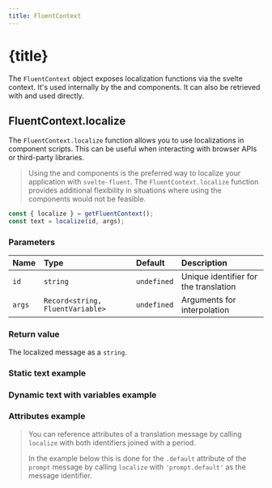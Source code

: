 ```yaml
---
title: FluentContext
---
```


<script>
	import ReferenceLink from '$site/ReferenceLink.svelte'
	import ExampleLocalizeStaticText from '$site/examples/localize/static-text/Example.svelte'
	import ExampleLocalizeDynamicText from '$site/examples/localize/dynamic-text/Example.svelte'
	import ExampleLocalizeAttributes from '$site/examples/localize/attributes/Example.svelte'
</script>

# {title}

The `FluentContext` object exposes localization functions via the svelte context.
It's used internally by the <ReferenceLink name="Localized" /> and <ReferenceLink name="Overlay" /> components.
It can also be retrieved with <ReferenceLink name="getFluentContext" /> and used directly.

## FluentContext.localize

The `FluentContext.localize` function allows you to use localizations in component scripts. This can be useful when interacting
with browser APIs or third-party libraries.

> Using the <ReferenceLink name="Localized" /> and <ReferenceLink name="getFluentContext" /> components is the
> preferred way to localize your application with `svelte-fluent`.
> The `FluentContext.localize` function provides additional flexibility in situations where using the components would not be
> feasible.

```ts
const { localize } = getFluentContext();
const text = localize(id, args);
```

### Parameters

| Name   | Type                             | Default     | Description                           |
| :----- | :------------------------------- | :---------- | :------------------------------------ |
| `id`   | `string`                         | `undefined` | Unique identifier for the translation |
| `args` | `Record<string, FluentVariable>` | `undefined` | Arguments for interpolation           |

### Return value

The localized message as a `string`.

### Static text example

<ExampleLocalizeStaticText />

### Dynamic text with variables example

<ExampleLocalizeDynamicText />

### Attributes example

> You can reference attributes of a translation message by calling `localize` with both identifiers joined with a period.
>
> In the example below this is done for the `.default` attribute of the `prompt` message by
> calling `localize` with `'prompt.default'` as the message identifier.

<ExampleLocalizeAttributes />
